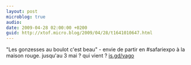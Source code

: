 ```yaml
---
layout: post
microblog: true
audio: 
date: 2009-04-28 02:00:00 +0200
guid: http://xtof.micro.blog/2009/04/28/t1641010647.html
---
```

"Les gonzesses au boulot c'est beau" - envie de partir en #safariexpo à la maison rouge. jusqu'au 3 mai ? qui vient ? [is.gd/vago](http://is.gd/vago)
